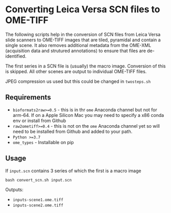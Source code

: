 # Converting Leica Versa SCN files to OME-TIFF

The following scripts help in the conversion of SCN files from Leica Versa slide scanners to OME-TIFF images that are tiled, pyramidal and contain a single scene. It also removes additional metadata from the OME-XML (acquisition data and strutured annotations) to ensure that files are de-identified.

The first series in a SCN file is (usually) the macro image. Conversion of this is skipped.  All other scenes are output to individual OME-TIFF files.

JPEG compression us used but this could be changed in `twosteps.sh`

## Requirements

- `bioformats2raw>=0.5` - this is in thr `ome` Anaconda channel but not for arm-64. If on a Apple Silicon Mac you may need to specify a x86 conda env or install from Github
- `raw2ometiff>=0.4` - this is not on the `ome` Anaconda channel yet so will need to be installed from Github and added to your path.
- `Python >=3.7`
- `ome_types` - Installable on pip

## Usage

If `input.scn` contains 3 series of which the first is a macro image

```
bash convert_scn.sh input.scn
```

Outputs:
- `inputs-scene1.ome.tiff`
- `inputs-scene2.ome.tiff`
